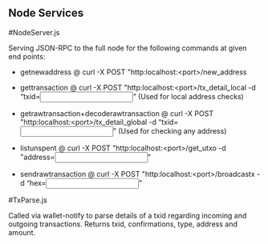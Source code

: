 ## Node Services


#NodeServer.js

Serving JSON-RPC to the full node for the following commands at given end points:

- getnewaddress @ curl -X POST "http:localhost:\<port\>/new_address

- gettransaction @ curl -X POST "http:localhost:\<port\>/tx_detail_local -d “txid=<input>” (Used for local address checks)

- getrawtransaction+decoderawtransaction @ curl -X POST "http:localhost:\<port\>/tx_detail_global -d “txid=<input>” (Used for checking any address)

- listunspent @ curl -X POST "http:localhost:\<port\>/get_utxo -d "address=<input>"

- sendrawtransaction @ curl -X POST "http:localhost:\<port\>/broadcastx -d “hex=<input>”
  
#TxParse.js

Called via wallet-notify to parse details of a txid regarding incoming and outgoing transactions.
Returns txid, confirmations, type, address and amount.
